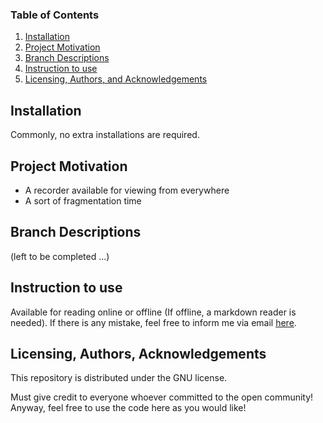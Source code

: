 ### Table of Contents

1. [Installation](#installation)
2. [Project Motivation](#motivation)
3. [Branch Descriptions](#branch)
4. [Instruction to use](#instructions)
5. [Licensing, Authors, and Acknowledgements](#licensing)

## Installation <a name="installation"></a>

Commonly, no extra installations are required.

## Project Motivation<a name="motivation"></a>

* A recorder available for viewing from everywhere 
* A sort of fragmentation time

## Branch Descriptions <a name="branch"></a>

(left to be completed ...)

## Instruction to use<a name="instructions"></a>

Available for reading online or offline (If offline, a markdown reader is needed). If there is any mistake, feel free to inform me via email [here](ziqianghuang@hust.edu.cn). 

## Licensing, Authors, Acknowledgements<a name="licensing"></a>

This repository is distributed under the GNU license.

Must give credit to everyone whoever committed to the open community! Anyway, feel free to use the code here as you would like!


